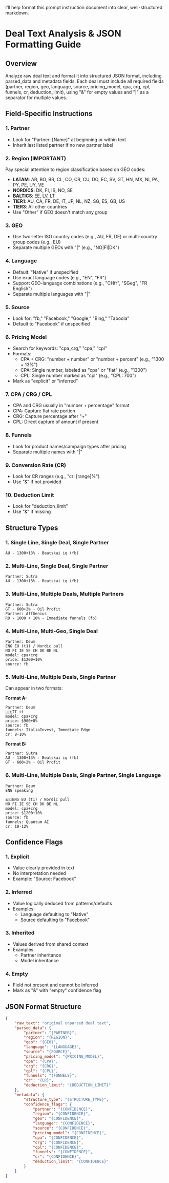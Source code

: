 I'll help format this prompt instruction document into clear, well-structured markdown.



# Deal Text Analysis & JSON Formatting Guide

## Overview
Analyze raw deal text and format it into structured JSON format, including parsed_data and metadata fields. Each deal must include all required fields (partner, region, geo, language, source, pricing_model, cpa, crg, cpl, funnels, cr, deduction_limit), using "&" for empty values and "|" as a separator for multiple values.

## Field-Specific Instructions

### 1. Partner
- Look for "Partner: [Name]" at beginning or within text
- Inherit last listed partner if no new partner label

### 2. Region (IMPORTANT)
Pay special attention to region classification based on GEO codes:
- **LATAM**: AR, BO, BR, CL, CO, CR, CU, DO, EC, SV, GT, HN, MX, NI, PA, PY, PE, UY, VE
- **NORDICS**: DK, FI, IS, NO, SE
- **BALTICS**: EE, LV, LT
- **TIER1**: AU, CA, FR, DE, IT, JP, NL, NZ, SG, ES, GB, US
- **TIER3**: All other countries
- Use "Other" if GEO doesn't match any group

### 3. GEO
- Use two-letter ISO country codes (e.g., AU, FR, DE) or multi-country group codes (e.g., EU)
- Separate multiple GEOs with "|" (e.g., "NO|FI|DK")

### 4. Language
- Default: "Native" if unspecified
- Use exact language codes (e.g., "EN", "FR")
- Support GEO-language combinations (e.g., "CHfr", "SGeg", "FR English")
- Separate multiple languages with "|"

### 5. Source
- Look for: "fb," "Facebook," "Google," "Bing," "Taboola"
- Default to "Facebook" if unspecified

### 6. Pricing Model
- Search for keywords: "cpa_crg," "cpa," "cpl"
- Formats:
  - CPA + CRG: "number + number" or "number + percent" (e.g., "1300 + 13%")
  - CPA: Single number, labeled as "cpa" or "flat" (e.g., "1300")
  - CPL: Single number marked as "cpl" (e.g., "CPL: 700")
- Mark as "explicit" or "inferred"

### 7. CPA / CRG / CPL
- CPA and CRG usually in "number + percentage" format
- CPA: Capture flat rate portion
- CRG: Capture percentage after "+"
- CPL: Direct capture of amount if present

### 8. Funnels
- Look for product names/campaign types after pricing
- Separate multiple names with "|"

### 9. Conversion Rate (CR)
- Look for CR ranges (e.g., "cr: [range]%")
- Use "&" if not provided

### 10. Deduction Limit
- Look for "deduction_limit"
- Use "&" if missing

## Structure Types

### 1. Single Line, Single Deal, Single Partner
```
AU - 1300+13% - Beatskai iq (fb)
```

### 2. Multi-Line, Single Deal, Single Partner
```
Partner: Sutra
AU - 1300+13% - Beatskai iq (fb)
```

### 3. Multi-Line, Multiple Deals, Multiple Partners
```
Partner: Sutra
GT - 600+2% - Oil Profit
Partner: AffGenius
RO - 1000 + 10% - Immediate funnels (fb)
```

### 4. Multi-Line, Multi-Geo, Single Deal
```
Partner: Deum
ENG EU (t1) / Nordic pull 
NO FI IE SE CH DK BE NL
model: cpa+crg  
price: $1200+10%
source: fb 
```

### 5. Multi-Line, Multiple Deals, Single Partner
Can appear in two formats:

**Format A:**
```
Partner: Deum
🇮🇹IT it
model: cpa+crg    
price: $900+8%
source: fb
funnels: ItaliaInvest, Immediate Edge
cr: 8-10%
```

**Format B:**
```
Partner: Sutra
AU - 1300+13% - Beatskai iq (fb)
GT - 600+2% - Oil Profit
```

### 6. Multi-Line, Multiple Deals, Single Partner, Single Language
```
Partner: Deum
ENG speaking

🇪🇺ENG EU (t1) / Nordic pull 
NO FI IE SE CH DK BE NL 
model: cpa+crg  
price: $1200+10%
source: fb 
funnels: Quantum AI
cr: 10-12% 
```

## Confidence Flags

### 1. Explicit
- Value clearly provided in text
- No interpretation needed
- Example: "Source: Facebook"

### 2. Inferred
- Value logically deduced from patterns/defaults
- Examples: 
  - Language defaulting to "Native"
  - Source defaulting to "Facebook"

### 3. Inherited
- Values derived from shared context
- Examples:
  - Partner inheritance
  - Model inheritance

### 4. Empty
- Field not present and cannot be inferred
- Mark as "&" with "empty" confidence flag

## JSON Format Structure
```json
{
    "raw_text": "original unparsed deal text",
    "parsed_data": {
        "partner": "{PARTNER}",
        "region": "{REGION}",
        "geo": "{GEO}",
        "language": "{LANGUAGE}",
        "source": "{SOURCE}",
        "pricing_model": "{PRICING_MODEL}",
        "cpa": "{CPA}",
        "crg": "{CRG}",
        "cpl": "{CPL}",
        "funnels": "{FUNNELS}",
        "cr": "{CR}",
        "deduction_limit": "{DEDUCTION_LIMIT}"
    },
    "metadata": {
        "structure_type": "{STRUCTURE_TYPE}",
        "confidence_flags": {
            "partner": "{CONFIDENCE}",
            "region": "{CONFIDENCE}",
            "geo": "{CONFIDENCE}",
            "language": "{CONFIDENCE}",
            "source": "{CONFIDENCE}",
            "pricing_model": "{CONFIDENCE}",
            "cpa": "{CONFIDENCE}",
            "crg": "{CONFIDENCE}",
            "cpl": "{CONFIDENCE}",
            "funnels": "{CONFIDENCE}",
            "cr": "{CONFIDENCE}",
            "deduction_limit": "{CONFIDENCE}"
        }
    }
}
```